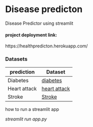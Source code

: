 # Disease predicton
Disease Predictor using streamlit
<h4> project deployment link:</h4>
https://healthpredicton.herokuapp.com/


<h3> Datasets </h3>

|prediction   | Dataset|
|---|---|
|Diabetes     | [diabetes](https://www.kaggle.com/uciml/pima-indians-diabetes-database)|
|Heart attack |[heart attack](https://www.kaggle.com/rashikrahmanpritom/heart-attack-analysis-prediction-dataset)|
|Stroke       |[Stroke](https://www.kaggle.com/fedesoriano/stroke-prediction-dataset)|


<p> how to run a streamlit app <p>
<i> <p> streamlit run app.py <p><i>
 
   
    
